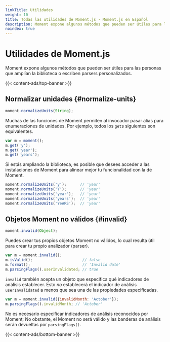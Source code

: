 ```yaml
---
linkTitle: Utilidades
weight: 10
title: Todas las utilidades de Moment.js · Moment.js en Español
description: Moment expone algunos métodos que pueden ser útiles para las personas que amplían la biblioteca o escriben parsers personalizados.
noindex: true
---
```


# Utilidades de Moment.js

Moment expone algunos métodos que pueden ser útiles para las personas que amplían la biblioteca o escriben parsers personalizados.

{{< content-ads/top-banner >}}

## Normalizar unidades {#normalize-units}

```javascript {filename="Firma del método"}
moment.normalizeUnits(String);
```

Muchas de las funciones de Moment permiten al invocador pasar alias para enumeraciones de unidades. Por ejemplo, todos los `get`s siguientes son equivalentes.

```javascript {filename="JavaScript"}
var m = moment();
m.get('y');
m.get('year');
m.get('years');
```

Si estás ampliando la biblioteca, es posible que desees acceder a las instalaciones de Moment para alinear mejor tu funcionalidad con la de Moment.

```javascript {filename="JavaScript"}
moment.normalizeUnits('y');      // 'year'
moment.normalizeUnits('Y');      // 'year'
moment.normalizeUnits('year');   // 'year'
moment.normalizeUnits('years');  // 'year'
moment.normalizeUnits('YeARS');  // 'year'
```

## Objetos Moment no válidos {#invalid}

```javascript {filename="Firma del método"}
moment.invalid(Object);
```

Puedes crear tus propios objetos Moment no válidos, lo cual resulta útil para crear tu propio analizador (parser).

```javascript {filename="JavaScript"}
var m = moment.invalid();
m.isValid();                      // false
m.format();                       // 'Invalid date'
m.parsingFlags().userInvalidated; // true
```

`invalid` también acepta un objeto que especifica qué indicadores de análisis establecer. Esto *no* establecerá el indicador de análisis `userInvalidated` a menos que sea una de las propiedades especificadas.

```javascript {filename="JavaScript"}
var m = moment.invalid({invalidMonth: 'Actober'});
m.parsingFlags().invalidMonth; // 'Actober'
```

No es necesario especificar indicadores de análisis reconocidos por Moment; No obstante, el Moment no será válido y las banderas de análisis serán devueltas por `parsingFlags()`.

{{< content-ads/bottom-banner >}}
